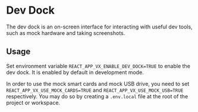 # Dev Dock

The dev dock is an on-screen interface for interacting with useful dev tools,
such as mock hardware and taking screenshots.

## Usage

Set environment variable `REACT_APP_VX_ENABLE_DEV_DOCK=TRUE` to enable the dev
dock. It is enabled by default in development mode.

In order to use the mock smart cards and mock USB drive, you need to set
`REACT_APP_VX_USE_MOCK_CARDS=TRUE` and `REACT_APP_VX_USE_MOCK_USB=TRUE`
respectively. You may do so by creating a `.env.local` file at the root of the
project or workspace.
